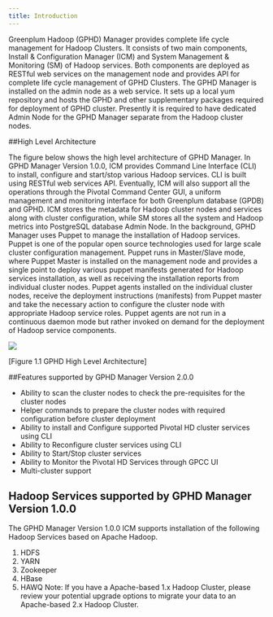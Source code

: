 ```yaml
---
title: Introduction
---
```


Greenplum Hadoop (GPHD) Manager provides complete life cycle management for
Hadoop Clusters. It consists of two main components, Install & Configuration
Manager (ICM) and System Management & Monitoring (SM) of Hadoop services.
Both components are deployed as RESTful web services on the management node and
provides API for complete life cycle management of GPHD Clusters.
The GPHD Manager is installed on the admin node as a web service. It sets up a local
yum repository and hosts the GPHD and other supplementary packages required for
deployment of GPHD cluster. Presently it is required to have dedicated Admin Node
for the GPHD Manager separate from the Hadoop cluster nodes.

##High Level Architecture

The figure below shows the high level architecture of GPHD Manager. In GPHD
Manager Version 1.0.0, ICM provides Command Line Interface (CLI) to install,
configure and start/stop various Hadoop services. CLI is built using RESTful web
services API. Eventually, ICM will also support all the operations through the Pivotal
Command Center GUI, a uniform management and monitoring interface for both
Greenplum database (GPDB) and GPHD. ICM stores the metadata for Hadoop cluster
nodes and services along with cluster configuration, while SM stores all the system
and Hadoop metrics into PostgreSQL database Admin Node. In the background,
GPHD Manager uses Puppet to manage the installation of Hadoop services. Puppet is
one of the popular open source technologies used for large scale cluster configuration
management. Puppet runs in Master/Slave mode, where Puppet Master is installed on
the management node and provides a single point to deploy various puppet manifests
generated for Hadoop services installation, as well as receiving the installation reports
from individual cluster nodes. Puppet agents installed on the individual cluster nodes,
receive the deployment instructions (manifests) from Puppet master and take the
necessary action to configure the cluster node with appropriate Hadoop service roles.
Puppet agents are not run in a continuous daemon mode but rather invoked on demand
for the deployment of Hadoop service components.

![](/images/pivotal-hd/architecture.png)

[Figure 1.1 GPHD High Level Architecture]

##Features supported by GPHD Manager Version 2.0.0

* Ability to scan the cluster nodes to check the pre-requisites for the cluster nodes
* Helper commands to prepare the cluster nodes with required configuration before
   cluster deployment
* Ability to install and Configure supported Pivotal HD cluster services using CLI
* Ability to Reconfigure cluster services using CLI
* Ability to Start/Stop cluster services
* Ability to Monitor the Pivotal HD Services through GPCC UI
* Multi-cluster support

Hadoop Services supported by GPHD Manager Version 1.0.0
--------------------------------------------------------

The GPHD Manager Version 1.0.0 ICM supports installation of the following Hadoop
Services based on Apache Hadoop.
1. HDFS
2. YARN
3. Zookeeper
4. HBase
5. HAWQ
Note: If you have a Apache-based 1.x Hadoop Cluster, please review your potential upgrade
options to migrate your data to an Apache-based 2.x Hadoop Cluster.

